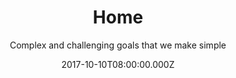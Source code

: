 ---
title: Home
date: 2017-10-10T08:00:00.000Z
meta:
  title: WeBringApps - digital agency for successfull solutions
  keywords: software development,app development, web development, project management
  description: WeBringApps is a digital agency focused to deliver a successfull web and mobile apps that our clients will love. Our team of dedicated and fully responsible engineers is capable to deliver any kind of solution. No challenge is unureachable.
h1: WeBringApps - successful software solutions
subtitle: Complex and challenging goals that we make simple
slider:

- title: Web app development
  image: null
  description: Web app development in most of popular technologies

introduction:
  title: null
  intro: null
  tiles:
  - title: Web Security
    icon: fa-lock
    content: Our solutions are safe, with security we don't compromise!
  - title: Responsive design
    icon: fa-laptop
    content: Some responsive design
  - title: Cloud ready solutions
    icon: fa-cloud
    content: Web applications for cloud infrastructure. We make apps that can scale to support large number of clients

process:
  title: Our development process
  intro: We keep our process clean and simple which is important to keep possible problems out of the pipeline. Involving our clients into process and getting feedback during development is the key to success

  tiles:
  - title: Identify
    icon: fa-icon-lightbulb
    content: Identify our client needs, what is the goal that would satisfy demands
  - title: Strategy
    icon: fa-icon-edit
    content: Set strategy to produce quality solution in reasonable timeframe
  - title: Build
    icon: fa-icon-cog
    content: Start building solution in iterative process and get feedback from client
  - title: Launch
    icon: icon-plane
    content: Launch application within deadline and give support

sections:

- title: Team of **highly qualified** software engineers at your service
  responsiveImage:
    image-xs: null
    image-m: null
    image-l: null
    image-xl: null
  content: We are **experienced team** of engineers with more that 10 years of professional development. Through year of working experiece with large number of clients and different profiles we learned what is important to make software solutions successfull
  points:
  - keep things as simple as possible
  - stay sharp on knowledge and technologies
  - learn to listen to your clients and lead them toward better solutions
  - 11 be cool!

- title: Website development
  responsiveImage:
    image-xs: null
    image-m: null
    image-l: null
    image-xl: null
  content: Make **higher client conversion** by employing **UX design** techniques and appealing beautiful design to your public websites or social networks. Make your company stand out from your competitors
  points:
  - present your company with a beautiful website
  - get higher client conversion by placing important information and actions at best places
  - get higher page ranking in search engines with SEO optimization techniques
  - connect with social networks and get more potential clients to your website
  - gather traffic analytics and client info  with smart use of cookies and tracking tools

- title: Back-end development
  responsiveImage:
    image-xs: null
    image-m: null
    image-l: null
    image-xl: null
  content: Making highly complex systems look simple is our speciality! If you need to make a backend system from scratch or you need to extends current one, we are your team. There is no chllenge we cannot take, there is not technology we cannot handle. 
  points:
  - we can handle any **leading back-end technology** (.NET, Java, NodeJS, Go, ... you name it)
  - connection to most of leading databases (MySql, PostgreSQL, Microsoft SQL Server, MongoDB)
  - Extract Transform 

- title: Front-end development
  responsiveImage:
    image-xs: null
    image-m: null
    image-l: null
    image-xl: null
  content: Either website or singe-page-app, our engineers can take any idea and transform it into blasting web interface. We try to keep ourselves on the edge of front-end technologies.
  points:
  - we support leading frontend trends HTML5, CSS3, SASS
  - our Javascript developers are crafted in web frameworks like **Angular, ReactJS, Aurelia***, ...

- title: Web and API development
  responsiveImage:
    image-xs: null
    image-m: null
    image-l: null
    image-xl: null
  content: Connecting two worlds of backend and frontend technologies. Get our team involved and make **great APIs or Web apps**. Make your existing systems integrate with eachother. Get in charge of your data and use it to your advantage
  points:
  - we can handle any **leading back-end technology** (.NET, Java, NodeJS, Go, ... you name it)
  - integration with existing services or creating new ones
  - connection to most of leading databases (MySql, PostgreSQL, Microsoft SQL Server, MongoDB)

- title: Cloud development
  responsiveImage:
    image-xs: null
    image-m: null
    image-l: null
    image-xl: null
  content: Cloud development is development taken to another level where apps need to scale and adopt acording to traffic and user load. Build your apps so they can scale and be sucessfull. If yout know how to handle it by yourself, no problem, get our team involved. We have lots of experince working with cloud infrastructure.
  points:
  - scale apps acording to your needs
  - avoid unnecessary expences for resource hat you don't use 
  - avoid downtime with system that can repair itself
  - working with **Amazon, Azure nd Google could services**
---